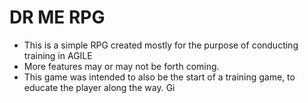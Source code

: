 # DR ME RPG

* This is a simple RPG created mostly for the purpose of conducting training in AGILE
* More features may or may not be forth coming.
* This game was intended to also be the start of a training game, to educate the player along the way.
Gi

